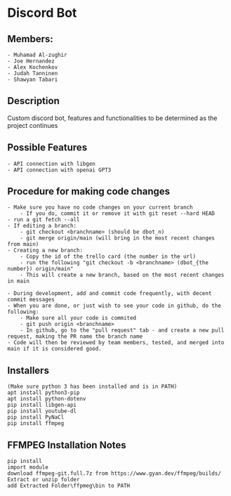 # Discord Bot

## Members:
    - Muhamad Al-zughir
    - Joe Hernandez
    - Alex Kochenkov
    - Judah Tanninen
    - Shawyan Tabari

## Description
Custom discord bot, features and functionalities to be determined as the project continues

## Possible Features
    - API connection with libgen
    - API connection with openai GPT3

## Procedure for making code changes
    - Make sure you have no code changes on your current branch
        - If you do, commit it or remove it with git reset --hard HEAD
    - run a git fetch --all
    - If editing a branch:
        - git checkout <branchname> (should be dbot_n)
        - git merge origin/main (will bring in the most recent changes from main)
    - Creating a new branch:
        - Copy the id of the trello card (the number in the url)
        - run the following "git checkout -b <branchname> (dbot_{the number}) origin/main"
        - This will create a new branch, based on the most recent changes in main

    - During development, add and commit code frequently, with decent commit messages
    - When you are done, or just wish to see your code in github, do the following:
        - Make sure all your code is commited
        - git push origin <branchname>
        - In github, go to the "pull request" tab - and create a new pull request, making the PR name the branch name
    - Code will then be reviewed by team members, tested, and merged into main if it is considered good.

## Installers
```
(Make sure python 3 has been installed and is in PATH)
apt install python3-pip
apt install python-dotenv
pip install libgen-api
pip install youtube-dl
pip install PyNaCl
pip install ffmpeg
```

## FFMPEG Installation Notes
```
pip install 
import module
download ffmpeg-git.full.7z from https://www.gyan.dev/ffmpeg/builds/
Extract or unzip folder
add Extracted Folder\ffpmeg\bin to PATH
```

